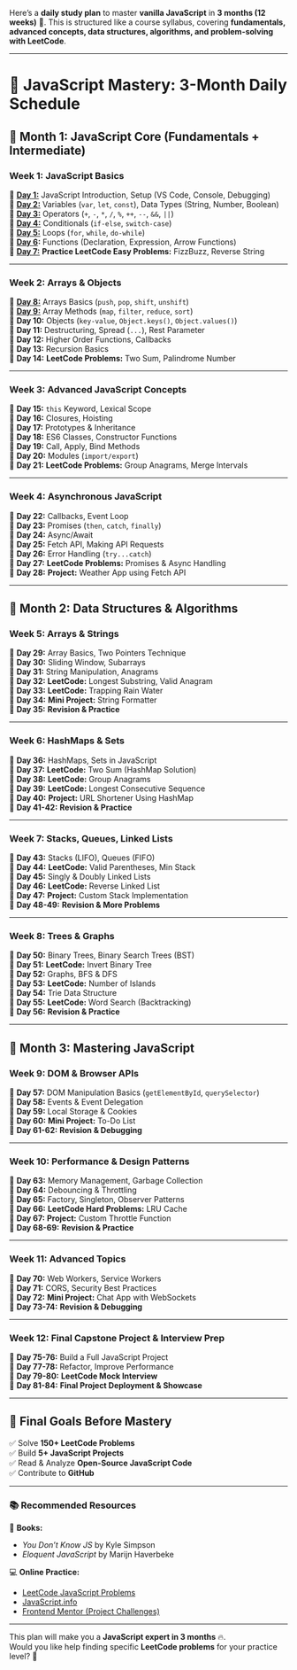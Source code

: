 Here’s a **daily study plan** to master **vanilla JavaScript** in **3 months (12 weeks)** 🚀. This is structured like a course syllabus, covering **fundamentals, advanced concepts, data structures, algorithms, and problem-solving with LeetCode**.

---

# 📅 **JavaScript Mastery: 3-Month Daily Schedule**

## **📌 Month 1: JavaScript Core (Fundamentals + Intermediate)**

### **Week 1: JavaScript Basics**

🔹 **[Day 1:](./month_1/week_1/day_1)** JavaScript Introduction, Setup (VS Code, Console, Debugging)  
🔹 **[Day 2:](./month_1/week_1/day_2)** Variables (`var`, `let`, `const`), Data Types (String, Number, Boolean)  
🔹 **[Day 3:](./month_1/week_1/day_3)** Operators (`+`, `-`, `*`, `/`, `%`, `++`, `--`, `&&`, `||`)  
🔹 **[Day 4:](./month_1/week_1/day_4)** Conditionals (`if-else`, `switch-case`)  
🔹 **[Day 5:](./month_1/week_1/day_5)** Loops (`for`, `while`, `do-while`)  
🔹 **[Day 6](./month_1/week_1/day_6):** Functions (Declaration, Expression, Arrow Functions)  
🔹 **[Day 7:](./month_1/week_1/day_7)** **Practice LeetCode Easy Problems:** FizzBuzz, Reverse String

---

### **Week 2: Arrays & Objects**

🔹 **[Day 8:](./month_1/week_1/day_8)** Arrays Basics (`push`, `pop`, `shift`, `unshift`)  
🔹 **[Day 9:](./month_1/week_1/day_9)** Array Methods (`map`, `filter`, `reduce`, `sort`)  
🔹 **Day 10:** Objects (`key-value`, `Object.keys()`, `Object.values()`)  
🔹 **Day 11:** Destructuring, Spread (`...`), Rest Parameter  
🔹 **Day 12:** Higher Order Functions, Callbacks  
🔹 **Day 13:** Recursion Basics  
🔹 **Day 14:** **LeetCode Problems:** Two Sum, Palindrome Number

---

### **Week 3: Advanced JavaScript Concepts**

🔹 **Day 15:** `this` Keyword, Lexical Scope  
🔹 **Day 16:** Closures, Hoisting  
🔹 **Day 17:** Prototypes & Inheritance  
🔹 **Day 18:** ES6 Classes, Constructor Functions  
🔹 **Day 19:** Call, Apply, Bind Methods  
🔹 **Day 20:** Modules (`import/export`)  
🔹 **Day 21:** **LeetCode Problems:** Group Anagrams, Merge Intervals

---

### **Week 4: Asynchronous JavaScript**

🔹 **Day 22:** Callbacks, Event Loop  
🔹 **Day 23:** Promises (`then`, `catch`, `finally`)  
🔹 **Day 24:** Async/Await  
🔹 **Day 25:** Fetch API, Making API Requests  
🔹 **Day 26:** Error Handling (`try...catch`)  
🔹 **Day 27:** **LeetCode Problems:** Promises & Async Handling  
🔹 **Day 28:** **Project:** Weather App using Fetch API

---

## **📌 Month 2: Data Structures & Algorithms**

### **Week 5: Arrays & Strings**

🔹 **Day 29:** Array Basics, Two Pointers Technique  
🔹 **Day 30:** Sliding Window, Subarrays  
🔹 **Day 31:** String Manipulation, Anagrams  
🔹 **Day 32:** **LeetCode:** Longest Substring, Valid Anagram  
🔹 **Day 33:** **LeetCode:** Trapping Rain Water  
🔹 **Day 34:** **Mini Project:** String Formatter  
🔹 **Day 35:** **Revision & Practice**

---

### **Week 6: HashMaps & Sets**

🔹 **Day 36:** HashMaps, Sets in JavaScript  
🔹 **Day 37:** **LeetCode:** Two Sum (HashMap Solution)  
🔹 **Day 38:** **LeetCode:** Group Anagrams  
🔹 **Day 39:** **LeetCode:** Longest Consecutive Sequence  
🔹 **Day 40:** **Project:** URL Shortener Using HashMap  
🔹 **Day 41-42:** **Revision & Practice**

---

### **Week 7: Stacks, Queues, Linked Lists**

🔹 **Day 43:** Stacks (LIFO), Queues (FIFO)  
🔹 **Day 44:** **LeetCode:** Valid Parentheses, Min Stack  
🔹 **Day 45:** Singly & Doubly Linked Lists  
🔹 **Day 46:** **LeetCode:** Reverse Linked List  
🔹 **Day 47:** **Project:** Custom Stack Implementation  
🔹 **Day 48-49:** **Revision & More Problems**

---

### **Week 8: Trees & Graphs**

🔹 **Day 50:** Binary Trees, Binary Search Trees (BST)  
🔹 **Day 51:** **LeetCode:** Invert Binary Tree  
🔹 **Day 52:** Graphs, BFS & DFS  
🔹 **Day 53:** **LeetCode:** Number of Islands  
🔹 **Day 54:** Trie Data Structure  
🔹 **Day 55:** **LeetCode:** Word Search (Backtracking)  
🔹 **Day 56:** **Revision & Practice**

---

## **📌 Month 3: Mastering JavaScript**

### **Week 9: DOM & Browser APIs**

🔹 **Day 57:** DOM Manipulation Basics (`getElementById`, `querySelector`)  
🔹 **Day 58:** Events & Event Delegation  
🔹 **Day 59:** Local Storage & Cookies  
🔹 **Day 60:** **Mini Project:** To-Do List  
🔹 **Day 61-62:** **Revision & Debugging**

---

### **Week 10: Performance & Design Patterns**

🔹 **Day 63:** Memory Management, Garbage Collection  
🔹 **Day 64:** Debouncing & Throttling  
🔹 **Day 65:** Factory, Singleton, Observer Patterns  
🔹 **Day 66:** **LeetCode Hard Problems:** LRU Cache  
🔹 **Day 67:** **Project:** Custom Throttle Function  
🔹 **Day 68-69:** **Revision & Practice**

---

### **Week 11: Advanced Topics**

🔹 **Day 70:** Web Workers, Service Workers  
🔹 **Day 71:** CORS, Security Best Practices  
🔹 **Day 72:** **Mini Project:** Chat App with WebSockets  
🔹 **Day 73-74:** **Revision & Debugging**

---

### **Week 12: Final Capstone Project & Interview Prep**

🔹 **Day 75-76:** Build a Full JavaScript Project  
🔹 **Day 77-78:** Refactor, Improve Performance  
🔹 **Day 79-80:** **LeetCode Mock Interview**  
🔹 **Day 81-84:** **Final Project Deployment & Showcase**

---

## **🎯 Final Goals Before Mastery**

✅ Solve **150+ LeetCode Problems**  
✅ Build **5+ JavaScript Projects**  
✅ Read & Analyze **Open-Source JavaScript Code**  
✅ Contribute to **GitHub**

---

### **📚 Recommended Resources**

📖 **Books:**

- _You Don’t Know JS_ by Kyle Simpson
- _Eloquent JavaScript_ by Marijn Haverbeke

💻 **Online Practice:**

- [LeetCode JavaScript Problems](https://leetcode.com/tag/javascript/)
- [JavaScript.info](https://javascript.info/)
- [Frontend Mentor (Project Challenges)](https://www.frontendmentor.io/)

---

This plan will make you a **JavaScript expert in 3 months** 🔥.  
Would you like help finding specific **LeetCode problems** for your practice level? 🚀
